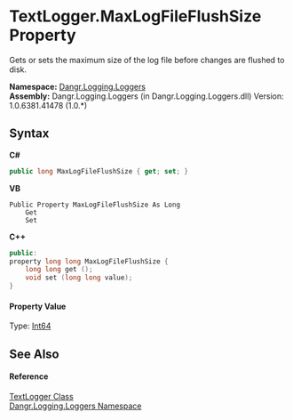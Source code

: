 # TextLogger.MaxLogFileFlushSize Property 
 

Gets or sets the maximum size of the log file before changes are flushed to disk.

**Namespace:**&nbsp;<a href="N_Dangr_Logging_Loggers">Dangr.Logging.Loggers</a><br />**Assembly:**&nbsp;Dangr.Logging.Loggers (in Dangr.Logging.Loggers.dll) Version: 1.0.6381.41478 (1.0.*)

## Syntax

**C#**<br />
``` C#
public long MaxLogFileFlushSize { get; set; }
```

**VB**<br />
``` VB
Public Property MaxLogFileFlushSize As Long
	Get
	Set
```

**C++**<br />
``` C++
public:
property long long MaxLogFileFlushSize {
	long long get ();
	void set (long long value);
}
```


#### Property Value
Type: <a href="http://msdn2.microsoft.com/en-us/library/6yy583ek" target="_blank">Int64</a>

## See Also


#### Reference
<a href="T_Dangr_Logging_Loggers_TextLogger">TextLogger Class</a><br /><a href="N_Dangr_Logging_Loggers">Dangr.Logging.Loggers Namespace</a><br />